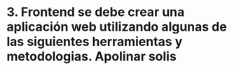 # 3.	Frontend  se debe crear una aplicación web utilizando algunas de las siguientes herramientas y metodologias. Apolinar solis

